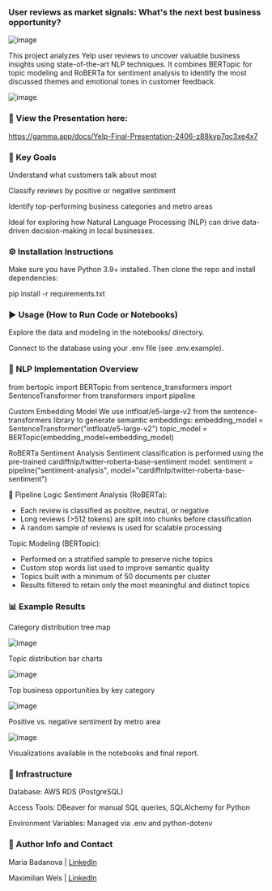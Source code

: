 ### User reviews as market signals: What's the next best business opportunity?
![image](https://github.com/user-attachments/assets/9f25b774-1a14-4ea2-be1f-d02bf97a65b2)


This project analyzes Yelp user reviews to uncover valuable business insights using state-of-the-art NLP techniques.
It combines BERTopic for topic modeling and RoBERTa for sentiment analysis to identify the most discussed themes and emotional tones in customer feedback.

![image](https://github.com/user-attachments/assets/807706a1-17ac-436f-937b-e652469dabf8)

### 🔗 View the Presentation here:

https://gamma.app/docs/Yelp-Final-Presentation-2406-z88kyp7qc3xe4x7

### 🎯 Key Goals

Understand what customers talk about most

Classify reviews by positive or negative sentiment

Identify top-performing business categories and metro areas

Ideal for exploring how Natural Language Processing (NLP) can drive data-driven decision-making in local businesses.

### ⚙️ Installation Instructions

Make sure you have Python 3.9+ installed. Then clone the repo and install dependencies:

pip install -r requirements.txt

### ▶️ Usage (How to Run Code or Notebooks)

Explore the data and modeling in the notebooks/ directory.

Connect to the database using your .env file (see .env.example).

### 🧠 NLP Implementation Overview
from bertopic import BERTopic
from sentence_transformers import SentenceTransformer
from transformers import pipeline

Custom Embedding Model
We use intfloat/e5-large-v2 from the sentence-transformers library to generate semantic embeddings:
embedding_model = SentenceTransformer("intfloat/e5-large-v2")
topic_model = BERTopic(embedding_model=embedding_model)

RoBERTa Sentiment Analysis
Sentiment classification is performed using the pre-trained cardiffnlp/twitter-roberta-base-sentiment model:
sentiment = pipeline("sentiment-analysis", model="cardiffnlp/twitter-roberta-base-sentiment")

🔄 Pipeline Logic
Sentiment Analysis (RoBERTa):
- Each review is classified as positive, neutral, or negative
- Long reviews (>512 tokens) are split into chunks before classification
- A random sample of reviews is used for scalable processing

Topic Modeling (BERTopic):
- Performed on a stratified sample to preserve niche topics
- Custom stop words list used to improve semantic quality
- Topics built with a minimum of 50 documents per cluster
- Results filtered to retain only the most meaningful and distinct topics

### 📊 Example Results

Category distribution tree map

![image](https://github.com/user-attachments/assets/df9182de-5d39-4bbf-a2de-c986e3e1d93c)

Topic distribution bar charts

![image](https://github.com/user-attachments/assets/80e9ddad-b6d8-4575-aed8-5c782a9ee466)

Top business opportunities by key category

![image](https://github.com/user-attachments/assets/0d34626f-ca15-44c0-a503-c6d8457d944f)

Positive vs. negative sentiment by metro area

![image](https://github.com/user-attachments/assets/e0bb2856-f299-4953-88a3-ecc94e269647)

Visualizations available in the notebooks and final report.

### 🧰 Infrastructure

Database: AWS RDS (PostgreSQL)

Access Tools: DBeaver for manual SQL queries, SQLAlchemy for Python

Environment Variables: Managed via .env and python-dotenv

### 👥 Author Info and Contact

Maria Badanova | [LinkedIn](https://www.linkedin.com/in/maria-badanova/)

Maximilian Wels | [LinkedIn](https://www.linkedin.com/in/maximilian-wels-76025810b/)

